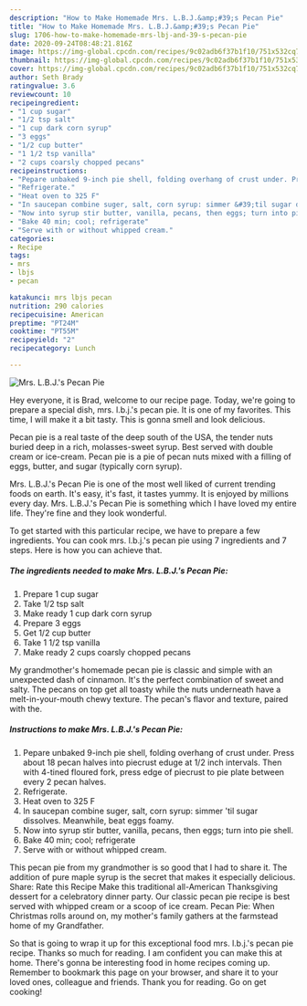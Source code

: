 ```yaml
---
description: "How to Make Homemade Mrs. L.B.J.&amp;#39;s Pecan Pie"
title: "How to Make Homemade Mrs. L.B.J.&amp;#39;s Pecan Pie"
slug: 1706-how-to-make-homemade-mrs-lbj-and-39-s-pecan-pie
date: 2020-09-24T08:48:21.816Z
image: https://img-global.cpcdn.com/recipes/9c02adb6f37b1f10/751x532cq70/mrs-lbjs-pecan-pie-recipe-main-photo.jpg
thumbnail: https://img-global.cpcdn.com/recipes/9c02adb6f37b1f10/751x532cq70/mrs-lbjs-pecan-pie-recipe-main-photo.jpg
cover: https://img-global.cpcdn.com/recipes/9c02adb6f37b1f10/751x532cq70/mrs-lbjs-pecan-pie-recipe-main-photo.jpg
author: Seth Brady
ratingvalue: 3.6
reviewcount: 10
recipeingredient:
- "1 cup sugar"
- "1/2 tsp salt"
- "1 cup dark corn syrup"
- "3 eggs"
- "1/2 cup butter"
- "1 1/2 tsp vanilla"
- "2 cups coarsly chopped pecans"
recipeinstructions:
- "Pepare unbaked 9-inch pie shell, folding overhang of crust under. Press about 18 pecan halves into piecrust eduge at 1/2 inch intervals. Then with 4-tined floured fork, press edge of piecrust to pie plate between every 2 pecan halves."
- "Refrigerate."
- "Heat oven to 325 F"
- "In saucepan combine suger, salt, corn syrup: simmer &#39;til sugar dissolves. Meanwhile, beat eggs foamy."
- "Now into syrup stir butter, vanilla, pecans, then eggs; turn into pie shell."
- "Bake 40 min; cool; refrigerate"
- "Serve with or without whipped cream."
categories:
- Recipe
tags:
- mrs
- lbjs
- pecan

katakunci: mrs lbjs pecan 
nutrition: 290 calories
recipecuisine: American
preptime: "PT24M"
cooktime: "PT55M"
recipeyield: "2"
recipecategory: Lunch

---
```



![Mrs. L.B.J.&#39;s Pecan Pie](https://img-global.cpcdn.com/recipes/9c02adb6f37b1f10/751x532cq70/mrs-lbjs-pecan-pie-recipe-main-photo.jpg)

Hey everyone, it is Brad, welcome to our recipe page. Today, we're going to prepare a special dish, mrs. l.b.j.&#39;s pecan pie. It is one of my favorites. This time, I will make it a bit tasty. This is gonna smell and look delicious.

Pecan pie is a real taste of the deep south of the USA, the tender nuts buried deep in a rich, molasses-sweet syrup. Best served with double cream or ice-cream. Pecan pie is a pie of pecan nuts mixed with a filling of eggs, butter, and sugar (typically corn syrup).

Mrs. L.B.J.&#39;s Pecan Pie is one of the most well liked of current trending foods on earth. It's easy, it's fast, it tastes yummy. It is enjoyed by millions every day. Mrs. L.B.J.&#39;s Pecan Pie is something which I have loved my entire life. They're fine and they look wonderful.


To get started with this particular recipe, we have to prepare a few ingredients. You can cook mrs. l.b.j.&#39;s pecan pie using 7 ingredients and 7 steps. Here is how you can achieve that.

<!--inarticleads1-->

##### The ingredients needed to make Mrs. L.B.J.&#39;s Pecan Pie:

1. Prepare 1 cup sugar
1. Take 1/2 tsp salt
1. Make ready 1 cup dark corn syrup
1. Prepare 3 eggs
1. Get 1/2 cup butter
1. Take 1 1/2 tsp vanilla
1. Make ready 2 cups coarsly chopped pecans


My grandmother&#39;s homemade pecan pie is classic and simple with an unexpected dash of cinnamon. It&#39;s the perfect combination of sweet and salty. The pecans on top get all toasty while the nuts underneath have a melt-in-your-mouth chewy texture. The pecan&#39;s flavor and texture, paired with the. 

<!--inarticleads2-->

##### Instructions to make Mrs. L.B.J.&#39;s Pecan Pie:

1. Pepare unbaked 9-inch pie shell, folding overhang of crust under. Press about 18 pecan halves into piecrust eduge at 1/2 inch intervals. Then with 4-tined floured fork, press edge of piecrust to pie plate between every 2 pecan halves.
1. Refrigerate.
1. Heat oven to 325 F
1. In saucepan combine suger, salt, corn syrup: simmer &#39;til sugar dissolves. Meanwhile, beat eggs foamy.
1. Now into syrup stir butter, vanilla, pecans, then eggs; turn into pie shell.
1. Bake 40 min; cool; refrigerate
1. Serve with or without whipped cream.


This pecan pie from my grandmother is so good that I had to share it. The addition of pure maple syrup is the secret that makes it especially delicious. Share: Rate this Recipe Make this traditional all-American Thanksgiving dessert for a celebratory dinner party. Our classic pecan pie recipe is best served with whipped cream or a scoop of ice cream. Pecan Pie: When Christmas rolls around on, my mother&#39;s family gathers at the farmstead home of my Grandfather. 

So that is going to wrap it up for this exceptional food mrs. l.b.j.&#39;s pecan pie recipe. Thanks so much for reading. I am confident you can make this at home. There's gonna be interesting food in home recipes coming up. Remember to bookmark this page on your browser, and share it to your loved ones, colleague and friends. Thank you for reading. Go on get cooking!
